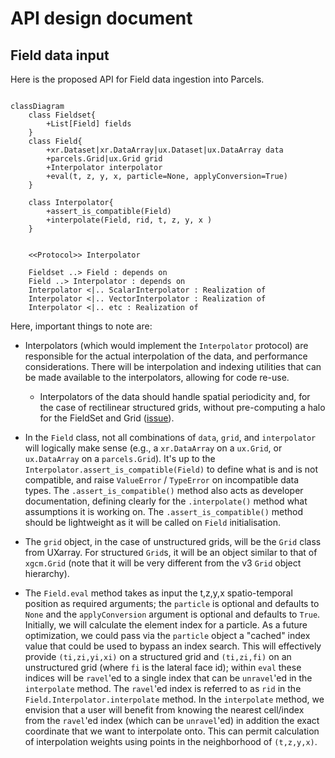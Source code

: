 # API design document

## Field data input

Here is the proposed API for Field data ingestion into Parcels.

```{mermaid}

classDiagram
    class Fieldset{
        +List[Field] fields
    }
    class Field{
        +xr.Dataset|xr.DataArray|ux.Dataset|ux.DataArray data
        +parcels.Grid|ux.Grid grid
        +Interpolator interpolator
        +eval(t, z, y, x, particle=None, applyConversion=True)
    }

    class Interpolator{
        +assert_is_compatible(Field)
        +interpolate(Field, rid, t, z, y, x )
    }


    <<Protocol>> Interpolator

    Fieldset ..> Field : depends on
    Field ..> Interpolator : depends on
    Interpolator <|.. ScalarInterpolator : Realization of
    Interpolator <|.. VectorInterpolator : Realization of
    Interpolator <|.. etc : Realization of
```

Here, important things to note are:

- Interpolators (which would implement the `Interpolator` protocol) are responsible for the actual interpolation of the data, and performance considerations. There will be interpolation and indexing utilities that can be made available to the interpolators, allowing for code re-use.

  - Interpolators of the data should handle spatial periodicity and, for the case of rectilinear structured grids, without pre-computing a halo for the FieldSet and Grid ([issue](https://github.com/OceanParcels/Parcels/issues/1898)).

- In the `Field` class, not all combinations of `data`, `grid`, and `interpolator` will logically make sense (e.g., a `xr.DataArray` on a `ux.Grid`, or `ux.DataArray` on a `parcels.Grid`). It's up to the `Interpolator.assert_is_compatible(Field)` to define what is and is not compatible, and raise `ValueError` / `TypeError` on incompatible data types. The `.assert_is_compatible()` method also acts as developer documentation, defining clearly for the `.interpolate()` method what assumptions it is working on. The `.assert_is_compatible()` method should be lightweight as it will be called on `Field` initialisation.

- The `grid` object, in the case of unstructured grids, will be the `Grid` class from UXarray. For structured `Grid`s, it will be an object similar to that of `xgcm.Grid` (note that it will be very different from the v3 `Grid` object hierarchy).

- The `Field.eval` method takes as input the t,z,y,x spatio-temporal position as required arguments; the `particle` is optional and defaults to `None` and the `applyConversion` argument is optional and defaults to `True`. Initially, we will calculate the element index for a particle. As a future optimization, we could pass via the `particle` object a "cached" index value that could be used to bypass an index search. This will effectively provide `(ti,zi,yi,xi)` on a structured grid and `(ti,zi,fi)` on an unstructured grid (where `fi` is the lateral face id); within `eval` these indices will be `ravel`'ed to a single index that can be `unravel`'ed in the `interpolate` method. The `ravel`'ed index is referred to as `rid` in the `Field.Interpolator.interpolate` method. In the `interpolate` method, we envision that a user will benefit from knowing the nearest cell/index from the `ravel`'ed index (which can be `unravel`'ed) in addition the exact coordinate that we want to interpolate onto. This can permit calculation of interpolation weights using points in the neighborhood of `(t,z,y,x)`.
